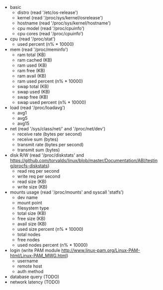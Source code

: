 * basic
  * distro (read '/etc/os-release')
  * kernel (read '/proc/sys/kernel/osrelease')
  * hostname (read '/proc/sys/kernel/hostname')
  * cpu model (read '/proc/cpuinfo')
  * cpu cores (read '/proc/cpuinfo')
* cpu (read '/proc/stat')
  * used percent (n% * 10000)
* mem (read '/proc/meminfo')
  * ram total (KB)
  * ram cached (KB)
  * ram used (KB)
  * ram free (KB)
  * ram avail (KB)
  * ram used percent (n% * 10000)
  * swap total (KB)
  * swap used (KB)
  * swap free (KB)
  * swap used percent (n% * 10000)
* load (read '/proc/loadavg')
  * avg1
  * avg5
  * avg15
* net (read '/sys/class/net/' and '/proc/net/dev')
  * receive rate (bytes per second)
  * receive sum (bytes)
  * transmit rate (bytes per second)
  * transmit sum (bytes)
* disk R/W (read '/proc/diskstats' and https://github.com/torvalds/linux/blob/master/Documentation/ABI/testing/procfs-diskstats)
  * read req per second
  * write req per second
  * read size (KB)
  * write size (KB)
* mounts usage (read '/proc/mounts' and syscall 'statfs')
  * dev name
  * mount point
  * filesystem type
  * total size (KB)
  * free size (KB)
  * avail size (KB)
  * used size percent (n% * 10000)
  * total nodes
  * free nodes
  * used nodes percent (n% * 10000)
* login (write PAM module http://www.linux-pam.org/Linux-PAM-html/Linux-PAM_MWG.html)
  * username
  * remote host
  * auth method
* database query (TODO)
* network latency (TODO)

